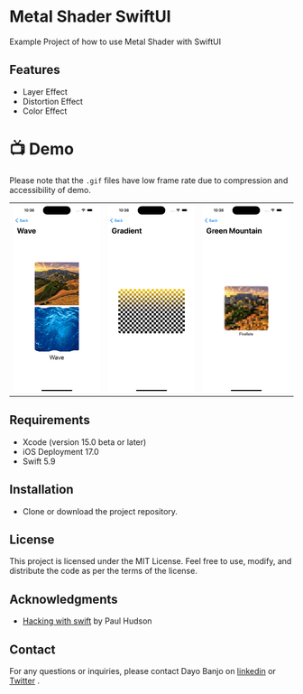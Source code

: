 # Metal Shader SwiftUI 

Example Project of how to use Metal Shader with SwiftUI 

## Features
- Layer Effect
- Distortion Effect
- Color Effect

# 📺 Demo
Please note that the `.gif` files have low frame rate due to compression and accessibility of demo.

|  |  |  |
:-------------------------:|:-------------------------:|:-------------------------:
![](SwiftUIMetalShader/Resources/Demos/wave.gif) | ![](SwiftUIMetalShader/Resources/Demos/gradient.gif) | ![](SwiftUIMetalShader/Resources/Demos/greenmountain.gif)

## Requirements
- Xcode (version 15.0 beta or later)
- iOS Deployment 17.0
- Swift 5.9

## Installation
- Clone or download the project repository.


## License
This project is licensed under the MIT License. Feel free to use, modify, and distribute the code as per the terms of the license.

## Acknowledgments
- [Hacking with swift](https://www.hackingwithswift.com/files/example-swiftui-shaders.metal) by Paul Hudson

## Contact
For any questions or inquiries, please contact Dayo Banjo on [linkedin](https://www.linkedin.com/in/banjo-dayo-samuel/) or [Twitter](https://twitter.com/banjo_dayo) .
